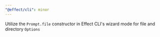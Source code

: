 ```yaml
---
"@effect/cli": minor
---
```


Utilize the `Prompt.file` constructor in Effect CLI's wizard mode for file and directory `Options`
